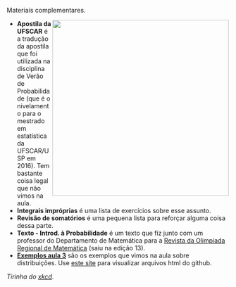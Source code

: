 Materiais complementares.

<img src="https://imgs.xkcd.com/comics/correlation.png" width="400" align = "right">

* **Apostila da UFSCAR** é a tradução da apostila que foi utilizada na disciplina de Verão de Probabilidade (que é o nivelamento para o mestrado em estatística da UFSCAR/USP em 2016). Tem bastante coisa legal que não vimos na aula.
* **Integrais impróprias** é uma lista de exercícios sobre esse assunto.
* **Revisão de somatórios** é uma pequena lista para reforçar alguma coisa dessa parte.
* **Texto - Introd. à Probabilidade** é um texto que fiz junto com um professor do Departamento de Matemática para a [Revista da Olimpíada Regional de Matemática](http://www.orm.mtm.ufsc.br/revista.php) (saiu na edição 13).
* [**Exemplos aula 3**](https://htmlpreview.github.io/?https://github.com/aishameriane/Econometria-Bayesiana/blob/master/Revisao-prob/Extras/Exemplos_-_aula_3.html) são os exemplos que vimos na aula sobre distribuições. Use [este site](https://htmlpreview.github.io/) para visualizar arquivos html do github.

_Tirinha do [xkcd](https://xkcd.com/552/)_.
